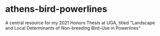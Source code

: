 # athens-bird-powerlines
A central resource for my 2021 Honors Thesis at UGA, titled "Landscape and Local Determinants of Non-breeding Bird-Use in Powerlines"

